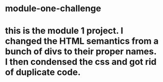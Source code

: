 # module-one-challenge

# this is the module 1 project. I changed the HTML semantics from a bunch of divs to their proper names. I then condensed the css and got rid of duplicate code.
